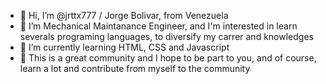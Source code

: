 - 👋 Hi, I’m @jrttx777 / Jorge Bolivar, from Venezuela
- 👀 I’m Mechanical Maintanance Engineer, and I'm interested in learn severals programing languages, to diversify my carrer and knowledges 
- 🌱 I’m currently learning HTML, CSS and Javascript
- 💞️ This is a great community and I hope to be part to you, and of course, learn a lot and contribute from myself to the community

<!---
jrttx777/jrttx777 is a ✨ special ✨ repository because its `README.md` (this file) appears on your GitHub profile.
You can click the Preview link to take a look at your changes.
--->
